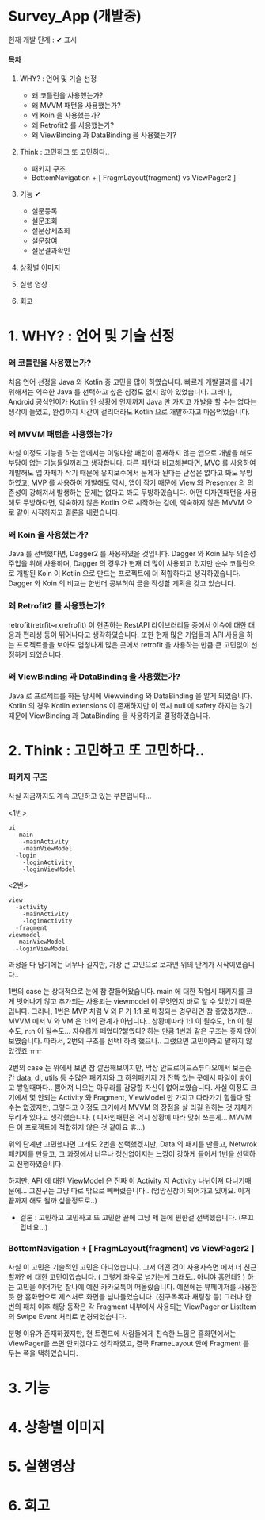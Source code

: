 # Survey_App (개발중)

현재 개발 단계 : ✔ 표시

#### 목차
1. WHY? : 언어 및 기술 선정
    - 왜 코틀린을 사용했는가?
    - 왜 MVVM 패턴을 사용했는가?
    - 왜 Koin 을 사용했는가?
    - 왜 Retrofit2 를 사용했는가?
    - 왜 ViewBinding 과 DataBinding 을 사용했는가?

2. Think : 고민하고 또 고민하다..
    - 패키지 구조
    - BottomNavigation + [ FragmLayout(fragment) vs ViewPager2 ]
  
3. 기능 ✔
    - 설문등록
    - 설문조회
    - 설문상세조회
    - 설문참여
    - 설문결과확인

4. 상황별 이미지

5. 실행 영상

6. 회고

# 1. WHY? : 언어 및 기술 선정
### 왜 코틀린을 사용했는가?
  처음 언어 선정을 Java 와 Kotlin 중 고민을 많이 하였습니다. 빠르게 개발결과를 내기 위해서는 익숙한 Java 를 선택하고 싶은 심정도 없지 않아 있었습니다.
  그러나, Android 공식언어가 Kotlin 인 상황에 언제까지 Java 만 가지고 개발을 할 수는 없다는 생각이 들었고, 완성까지 시간이 걸리더라도 Kotlin 으로 개발하자고 마음먹었습니다.
  
### 왜 MVVM 패턴을 사용했는가?
  사실 이정도 기능을 하는 앱에서는 이렇다할 패턴이 존재하지 않는 앱으로 개발을 해도 부담이 없는 기능들일꺼라고 생각합니다. 다른 패턴과 비교해본다면,
  MVC 를 사용하여 개발해도 앱 자체가 작기 때문에 유지보수에서 문제가 된다는 단점은 없다고 봐도 무방하였고,
  MVP 를 사용하여 개발해도 역시, 앱이 작기 때문에 View 와 Presenter 의 의존성이 강해져서 발생하는 문제는 없다고 봐도 무방하였습니다.
  어떤 디자인패턴을 사용해도 무방하다면, 익숙하지 않은 Kotlin 으로 시작하는 김에, 익숙하지 않은 MVVM 으로 같이 시작하자고 결론을 내렸습니다.
  
### 왜 Koin 을 사용했는가?
  Java 를 선택했다면, Dagger2 를 사용하였을 것입니다. Dagger 와 Koin 모두 의존성 주입을 위해 사용하며, Dagger 의 경우가 현재 더 많이 사용되고 있지만 순수 코틀린으로 개발된 Koin 이
  Kotlin 으로 만드는 프로젝트에 더 적합하다고 생각하였습니다.
  Dagger 와 Koin 의 비교는 한번더 공부허여 글을 작성할 계획을 갖고 있습니다.
  
### 왜 Retrofit2 를 사용했는가?
  retrofit(retrfit~rxrefrofit) 이 현존하는 RestAPI 라이브러리들 중에서 이슈에 대한 대응과 편리성 등이 뛰어나다고 생각하였습니다. 또한 현재 많은 기업들과 API 사용을 하는 프로젝트들을 보아도 엄청나게 많은 곳에서 retrofit 을 사용하는 만큼 큰 고민없이 선정하게 되었습니다.

### 왜 ViewBinding 과 DataBinding 을 사용했는가?
  Java 로 프로젝트를 하든 당시에 Viewvinding 와 DataBinding 을 알게 되었습니다. Kotlin 의 경우 Kotlin extensions 이 존재하지만 이 역시 null 에 safety 하지는 않기 때문에 ViewBinding 과       DataBinding 을 사용하기로 결정하였습니다.
  
  
# 2. Think : 고민하고 또 고민하다..
### 패키지 구조
  사실 지금까지도 계속 고민하고 있는 부분입니다... 
  
  <1번>
  ```
  ui
    -main
      -mainActivity
      -mainViewModel
    -login
      -loginActivity
      -loginViewModel
  ```
  <2번>
  ```
  view
    -activity
      -mainActivity
      -loginActivity
    -fragment
  viewmodel
    -mainViewModel
    -loginViewModel
 ```
  과정을 다 담기에는 너무나 길지만, 가장 큰 고민으로 보자면 위의 단계가 시작이였습니다..
  
  1번의 case 는 상대적으로 눈에 참 잘들어왔습니다. main 에 대한 작업시 패키지를 크게 벗어나기 않고 추가되는 사용되는 viewmodel 이 무엇인지 바로 알 수 있었기 때문입니다.
  그러나, 1번은 MVP 처럼 V 와 P 가 1:1 로 매칭되는 경우라면 참 좋았겠지만... MVVM 에서 V 와 VM 은 1:1의 관계가 아닙니다..
  상황에따라 1:1 이 될수도, 1:n 이 될수도, n:n 이 될수도... 자유롭게 떼었다?붙였다? 하는 만큼 1번과 같은 구조는 좋지 않아 보였습니다.
  따라서, 2번의 구조를 선택! 하려 했으나.. 그랬으면 고민이라고 말하지 않았겠죠 ㅠㅠ
  
  2번의 case 는 위에서 보면 참 깔끔해보이지만, 막상 안드로이드스튜디오에서 보는순간 data, di, utils 등 수많은 패키지와 그 하위패키지 가 잔뜩 있는 곳에서 파일이 쌓이고 쌓일때마다..
  뿜어져 나오는 아우라를 감당할 자신이 없어보였습니다. 사실 이정도 크기에서 몇 안되는 Activity 와 Fragment, ViewModel 만 가지고 따라가기 힘들다 할 수는 없겠지만, 그렇다고 이정도 크기에서 MVVM 의 장점을 살   리길 원하는 것 자체가 무리가 있다고 생각했습니다. ( 디자인패턴은 역시 상황에 따라 맞춰 쓰는게... MVVM 은 이 프로젝트에 적합하지 않은 것 같아요 휴...)
  
  위의 단계만 고민했다면 그래도 2번을 선택했겠지만,
  Data 의 패지를 만들고, Netwrok 패키지를 만들고, 그 과정에서 너무나 정신없어지는 느낌이 강하게 들어서 1번을 선택하고 진행하였습니다.
  
  하지만, API 에 대한 ViewModel 은 진짜 이 Activity 저 Activity 나뉘어져 다니기때문에... 그친구는 그냥 따로 밖으로 빼버렸습니다.. (엉망진창이 되어가고 있어요. 이거 끝까지 해도 될까 싶을정도로..)
  
  * 결론 : 고민하고 고민하고 또 고민한 끝에 그냥 제 눈에 편한걸 선택했습니다. (부끄럽네요...)

### BottomNavigation + [ FragmLayout(fragment) vs ViewPager2 ]
  사실 이 고민은 기술적인 고민은 아니였습니다.
  그저 어떤 것이 사용자측면 에서 더 친근할까? 에 대한 고민이였습니다. ( 그렇게 좌우로 넘기는게 그래도.. 아니야 홈인데? ) 하는 고민을 이어가던 찰나에
  예전 카카오톡이 떠올랐습니다.
  예전에는 뷰페이저를 사용한 듯 한 홈화면으로 제스처로 화면을 넘나들었습니다. (친구목록과 채팅창 등)
  그러나 한번의 패치 이후 해당 동작은 각 Fragment 내부에서 사용되는 ViewPager or ListItem 의 Swipe Event 처리로 변경되었습니다.
  
  분명 이유가 존재하겠지만, 현 트렌드에 사람들에게 친숙한 느낌은 홈화면에서는 ViewPager를 쓰면 안되겠다고 생각하였고, 결국 FrameLayout 안에 Fragment 를 두는 쪽을 택하였습니다.
  
# 3. 기능
# 4. 상황별 이미지
# 5. 실행영상
# 6. 회고


  
